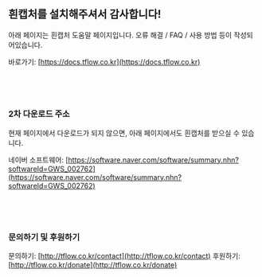 ## 흰캡처를 설치해주셔서 감사합니다!

아래 페이지는 흰캡처 도움말 페이지입니다. 오류 해결 / FAQ / 사용 방법 등이 작성되어있습니다.

바로가기: [https://docs.tflow.co.kr](https://docs.tflow.co.kr)


　
---


### 2차 다운로드 주소

현재 페이지에서 다운로드가 되지 않으면, 아래 페이지에서도 흰캡처를 받으실 수 있습니다.

네이버 소프트웨어: [https://software.naver.com/software/summary.nhn?softwareId=GWS_002762](https://software.naver.com/software/summary.nhn?softwareId=GWS_002762)

　
---


### 문의하기 및 후원하기

문의하기: [http://tflow.co.kr/contact](http://tflow.co.kr/contact)
후원하기: [http://tflow.co.kr/donate](http://tflow.co.kr/donate)

